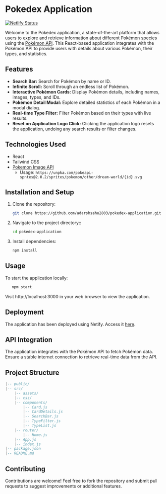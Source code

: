 # Pokedex Application

[![Netlify Status](https://api.netlify.com/api/v1/badges/99813f31-4dda-41c9-974f-f329eca21e50/deploy-status)](https://app.netlify.com/sites/pokedex-adarsh/deploys)

Welcome to the Pokedex application, a state-of-the-art platform that allows users to explore and retrieve information about different Pokémon species using the [Pokémon API](https://pokeapi.co/). This React-based application integrates with the Pokémon API to provide users with details about various Pokémon, their types, and statistics.

## Features

- **Search Bar:** Search for Pokémon by name or ID.
- **Infinite Scroll:** Scroll through an endless list of Pokémon.
- **Interactive Pokémon Cards:** Display Pokémon details, including names, images, types, and IDs.
- **Pokémon Detail Modal:** Explore detailed statistics of each Pokémon in a modal dialog.
- **Real-time Type Filter:** Filter Pokémon based on their types with live results.
- **Reset on Application Logo Click:** Clicking the application logo resets the application, undoing any search results or filter changes.

## Technologies Used

- React
- Tailwind CSS
- [Pokemon Image API](https://unpkq.com/pokeapi-sputes)
  - Usage: `https://unpka.com/pokeapi-spntes@2.0.2/sprites/pokemon/other/dream-world/{id}.svg`

## Installation and Setup

1. Clone the repository:

   ```bash
   git clone https://github.com/adarshsahu2803/pokedex-application.git

2. Navigate to the project directory::

   ```bash
   cd pokedex-application

3. Install dependencies:

   ```bash
   npm install

## Usage

To start the application locally:

```bash
   npm start
```

Visit http://localhost:3000 in your web browser to view the application.

## Deployment
The application has been deployed using Netify. Access it [here](https://pokedex-adarsh.netlify.app/).

## API Integration
The application integrates with the Pokémon API to fetch Pokémon data. Ensure a stable internet connection to retrieve real-time data from the API.

## Project Structure

```lua
|-- public/
|-- src/
    |-- assets/
    |-- css/
    |-- components/
        |-- Card.js
        |-- CardDetails.js
        |-- SearchBar.js
        |-- TypeFilter.js
        |-- TypeList.js
    |-- router/
        |-- Home.js
    |-- App.js
    |-- index.js
|-- package.json
|-- README.md

```

## Contributing
Contributions are welcome! Feel free to fork the repository and submit pull requests to suggest improvements or additional features.







